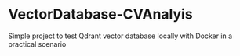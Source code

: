 # VectorDatabase-CVAnalyis
Simple project to test Qdrant vector database locally with Docker in a practical scenario

